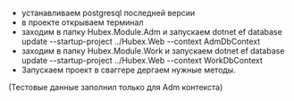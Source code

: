 - устанавливаем postgresql последней версии
- в проекте открываем терминал
- заходим в папку Hubex.Module.Adm и запускаем dotnet ef database update --startup-project ../Hubex.Web --context AdmDbContext
- заходим в папку Hubex.Module.Work и запускаем dotnet ef database update --startup-project ../Hubex.Web --context WorkDbContext
- Запускаем проект в сваггере дергаем нужные методы. 

(Тестовые данные заполнил только для Adm контекста)